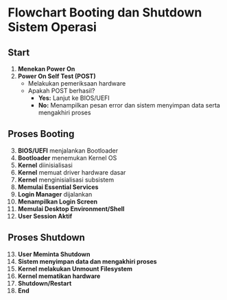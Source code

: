 # Flowchart Booting dan Shutdown Sistem Operasi

## Start

1. **Menekan Power On**
2. **Power On Self Test (POST)**  
   - Melakukan pemeriksaan hardware  
   - Apakah POST berhasil?
     - **Yes:** Lanjut ke BIOS/UEFI  
     - **No:** Menampilkan pesan error dan sistem menyimpan data serta mengakhiri proses  

## Proses Booting

3. **BIOS/UEFI** menjalankan Bootloader  
4. **Bootloader** menemukan Kernel OS  
5. **Kernel** diinisialisasi  
6. **Kernel** memuat driver hardware dasar  
7. **Kernel** menginisialisasi subsistem  
8. **Memulai Essential Services**  
9. **Login Manager** dijalankan  
10. **Menampilkan Login Screen**  
11. **Memulai Desktop Environment/Shell**  
12. **User Session Aktif**  

## Proses Shutdown

13. **User Meminta Shutdown**  
14. **Sistem menyimpan data dan mengakhiri proses**  
15. **Kernel melakukan Unmount Filesystem**  
16. **Kernel mematikan hardware**  
17. **Shutdown/Restart**  
18. **End**  
